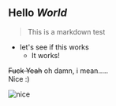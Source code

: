 ## **Hello** _World_ 
> This is a markdown test

* let's see if this works
  * It works!

~~Fuck Yeah~~ oh damn, i mean.....  
Nice :)

![nice](https://ih0.redbubble.net/image.695571589.1975/pp,550x550.u1.jpg)